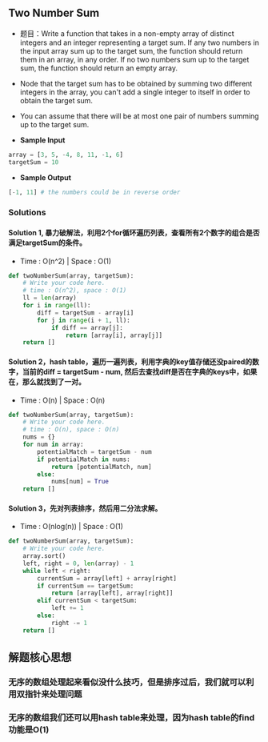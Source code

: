 ## Two Number Sum
- 题目：Write a function that takes in a non-empty array of distinct integers and an integer representing a target sum. If any 
two numbers in the input array sum up to the target sum, the function should return them in an array, in any order. If no two
numbers sum up to the target sum, the function should return an empty array.

- Node that the target sum has to be obtained by summing two different integers in the array, you can't add a single integer to 
itself in order to obtain the target sum.
- You can assume that there will be at most one pair of numbers summing up to the target sum.

- **Sample Input**
```python
array = [3, 5, -4, 8, 11, -1, 6]
targetSum = 10
```
- **Sample Output**
```python
[-1, 11] # the numbers could be in reverse order
```

### Solutions
#### Solution 1, 暴力破解法，利用2个for循环遍历列表，查看所有2个数字的组合是否满足targetSum的条件。
- Time : O(n^2) | Space : O(1)
```python
def twoNumberSum(array, targetSum):
    # Write your code here.
    # time : O(n^2), space : O(1)
    ll = len(array)
    for i in range(ll):
        diff = targetSum - array[i]
        for j in range(i + 1, ll):
            if diff == array[j]:
                return [array[i], array[j]]
    return []
```

#### Solution 2，hash table，遍历一遍列表，利用字典的key值存储还没paired的数字，当前的diff = targetSum - num, 然后去查找diff是否在字典的keys中，如果在，那么就找到了一对。
- Time : O(n) | Space : O(n)
```python
def twoNumberSum(array, targetSum):
    # Write your code here.
    # time : O(n), space : O(n)
    nums = {}
    for num in array:
        potentialMatch = targetSum - num
        if potentialMatch in nums:
            return [potentialMatch, num]
        else:
            nums[num] = True
    return []
````

#### Solution 3，先对列表排序，然后用二分法求解。
- Time : O(nlog(n)) | Space : O(1)
```python
def twoNumberSum(array, targetSum):
    # Write your code here.
    array.sort()
    left, right = 0, len(array) - 1
    while left < right:
        currentSum = array[left] + array[right]
        if currentSum == targetSum:
            return [array[left], array[right]]
        elif currentSum < targetSum:
            left += 1
        else:
            right -= 1
    return []
````
## 解题核心思想
### 无序的数组处理起来看似没什么技巧，但是排序过后，我们就可以利用双指针来处理问题
### 无序的数组我们还可以用hash table来处理，因为hash table的find功能是O(1)
